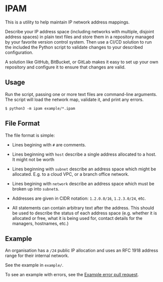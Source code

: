 IPAM
====

This is a utility to help maintain IP network address mappings.

Describe your IP address space (including networks with multiple,
disjoint address spaces) in plain text files and store them in a
repository managed by your favorite version control system. Then use
a CI/CD solution to run the included the Python script to validate
changes to your described configuration.

A solution like GitHub, BitBucket, or GitLab makes it easy to set up
your own repository and configure it to ensure that changes are valid.

Usage
-----

Run the script, passing one or more text files are command-line
arguments. The script will load the network map, validate it, and
print any errors.

```
$ python3 -m ipam example/*.ipam
```

File Format
-----------

The file format is simple:

- Lines begining with `#` are comments.

- Lines beginning with `host` describe a single address allocated to
  a host. It might not be worth 

- Lines beginning with `subnet` describe an address space which might
  be allocated. E.g. to a cloud VPC, or a branch office network.

- Lines begining with `network` describe an address space which must
  be broken up into `subnet`s.

- Addresses are given in CIDR notation: `1.2.0.0/16`, `1.2.3.0/24`,
  etc.

- All statements can contain arbitrary text after the address. This
  should be used to describe the status of each address space (e.g.
  whether it is allocated or free, what it is being used for, contact
  details for the managers, hostnames, etc.)

Example
-------

An organisation has a `/24` public IP allocation and uses an RFC 1918
address range for their internal network.

See the example in `example/`.

To see an example with errors, see the [Example error pull request][3].

[3]: https://github.com/passingcuriosity/ipam/pull/2
